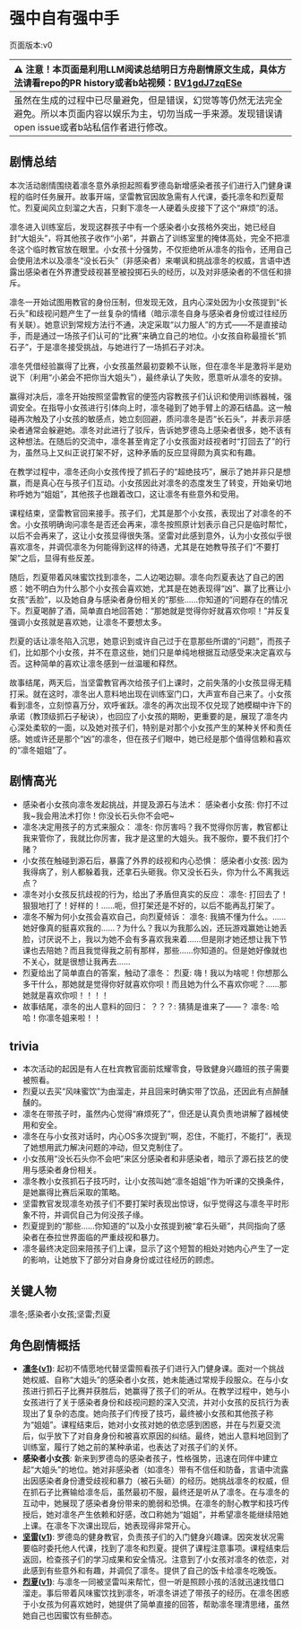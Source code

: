 # 强中自有强中手
页面版本:v0
 

| :warning: 注意！本页面是利用LLM阅读总结明日方舟剧情原文生成，具体方法请看repo的PR history或者b站视频：[BV1gdJ7zqESe](https://www.bilibili.com/video/BV1gdJ7zqESe/)         |
|:----------------------------|
| 虽然在生成的过程中已尽量避免，但是错误，幻觉等等仍然无法完全避免。所以本页面内容以娱乐为主，切勿当成一手来源。发现错误请open issue或者b站私信作者进行修改。|



## 剧情总结
本次活动剧情围绕着凛冬意外承担起照看罗德岛新增感染者孩子们进行入门健身课程的临时任务展开。故事开端，坚雷教官因故急需有人代课，委托凛冬和烈夏帮忙。烈夏闻风立刻溜之大吉，只剩下凛冬一人硬着头皮接下了这个“麻烦”的活。

凛冬进入训练室后，发现这群孩子中有一个感染者小女孩格外突出，她已经自封“大姐头”，将其他孩子收作“小弟”，并霸占了训练室里的掩体高处，完全不把凛冬这个临时教官放在眼里。小女孩十分强势，不仅拒绝听从凛冬的指令，还用自己会使用法术以及凛冬“没长石头”（非感染者）来嘲讽和挑战凛冬的权威，言语中透露出感染者在外界遭受歧视甚至被投掷石头的经历，以及对非感染者的不信任和排斥。

凛冬一开始试图用教官的身份压制，但发现无效，且内心深处因为小女孩提到“长石头”和歧视问题产生了一丝复杂的情绪（暗示凛冬自身与感染者身份或过往经历有关联）。她意识到常规方法行不通，决定采取“以力服人”的方式——不是直接动手，而是通过一场孩子们认可的“比赛”来确立自己的地位。小女孩自称最擅长“抓石子”，于是凛冬接受挑战，与她进行了一场抓石子对决。

凛冬凭借经验赢得了比赛，小女孩虽然最初耍赖不认账，但在凛冬半是激将半是劝说下（利用“小弟会不把你当大姐头”），最终承认了失败，愿意听从凛冬的安排。

赢得对决后，凛冬开始按照坚雷教官的便签内容教孩子们认识和使用训练器械，强调安全。在指导小女孩进行引体向上时，凛冬碰到了她手臂上的源石结晶。这一触碰再次触及了小女孩的敏感点，她立刻回避，质问凛冬是否“长石头”，并表示非感染者通常会躲避她。凛冬对此进行了驳斥，告诉她罗德岛上感染者很多，她不该有这种想法。在随后的交流中，凛冬甚至肯定了小女孩面对歧视者时“打回去了”的行为，虽然马上又纠正说打架不好，这种矛盾的反应显得颇为真实和有趣。

在教学过程中，凛冬还向小女孩传授了抓石子的“超绝技巧”，展示了她并非只是想赢，而是真心在与孩子们互动。小女孩因此对凛冬的态度发生了转变，开始亲切地称呼她为“姐姐”，其他孩子也跟着改口，这让凛冬有些意外和受用。

课程结束，坚雷教官回来接手。孩子们，尤其是那个小女孩，表现出了对凛冬的不舍。小女孩明确询问凛冬是否还会再来，凛冬按照原计划表示自己只是临时帮忙，以后不会再来了，这让小女孩显得很失落。坚雷对此感到意外，认为小女孩似乎很喜欢凛冬，并调侃凛冬为何能得到这样的待遇，尤其是在她教导孩子们“不要打架”之后，显得有些反差。

随后，烈夏带着风味蜜饮找到凛冬，二人边喝边聊。凛冬向烈夏表达了自己的困惑：她不明白为什么那个小女孩会喜欢她，尤其是在她表现得“凶”、赢了比赛让小女孩“丢脸”，以及她自身与感染者身份相关的“那些......你知道的”问题存在的情况下。烈夏喝醉了酒，简单直白地回答她：“那她就是觉得你好就喜欢你呗！”并反复强调小女孩就是喜欢她，让凛冬不要想太多。

烈夏的话让凛冬陷入沉思，她意识到或许自己过于在意那些所谓的“问题”，而孩子们，比如那个小女孩，并不在意这些，她们只是单纯地根据互动感受来决定喜欢与否。这种简单的喜欢让凛冬感到一丝温暖和释然。

故事结尾，两天后，当坚雷教官再次给孩子们上课时，之前失落的小女孩显得无精打采。就在这时，凛冬出人意料地出现在训练室门口，大声宣布自己来了。小女孩看到凛冬，立刻惊喜万分，欢呼雀跃。凛冬的再次出现不仅兑现了她模糊中许下的承诺（教顶级抓石子秘诀），也回应了小女孩的期盼，更重要的是，展现了凛冬内心深处柔软的一面，以及她对孩子们，特别是对那个小女孩产生的某种关怀和责任感。她或许还是那个“凶”的凛冬，但在孩子们眼中，她已经是那个值得信赖和喜欢的“凛冬姐姐”了。
## 剧情高光
- 感染者小女孩向凛冬发起挑战，并提及源石与法术：
  感染者小女孩: 你打不过我~我会用法术打你！你没长石头你不会吧~
- 凛冬决定用孩子的方式来服众：
  凛冬: 你厉害吗？我不觉得你厉害，教官都让我来管你了，我就比你厉害，我才是这里的大姐头。我不服你，要不我们打个赌？
- 小女孩在触碰到源石后，暴露了外界的歧视和内心恐惧：
  感染者小女孩: 因为我得病了，别人都躲着我，还拿石头砸我。你又没长石头，你为什么不离我远点？
- 凛冬对小女孩反抗歧视的行为，给出了矛盾但真实的反应：
  凛冬: 打回去了！狠狠地打了！好样的！......呃，但打架还是不好的，以后不能再乱打架了。
- 凛冬不解为何小女孩会喜欢自己，向烈夏倾诉：
  凛冬: 我搞不懂为什么。......她好像真的挺喜欢我的......？为什么？我以为我那么凶，还玩游戏赢她让她丢脸，讨厌说不上，我以为她不会有多喜欢我来着......但是刚才她还想让我下节课也去陪她？而且我觉得我之前有那样，那些......你知道的。但是她好像就也不关心，就是很想让我再去......
- 烈夏给出了简单直白的答案，触动了凛冬：
  烈夏: 嗨！我以为啥呢！你想那么多干什么，那她就是觉得你好就喜欢你呗！而且她为什么不喜欢你呢？......那她就是喜欢你呗！！！！
- 故事结尾，凛冬的出人意料的回归：
  ？？？: 猜猜是谁来了——？
  凛冬: 哈哈！你凛冬姐来啦！！
## trivia
- 本次活动的起因是有人在杜宾教官面前炫耀零食，导致健身兴趣班的孩子需要被照看。
- 烈夏以去买“风味蜜饮”为由溜走，并且回来时确实带了饮品，还因此有点醉醺醺的。
- 凛冬在带孩子时，虽然内心觉得“麻烦死了”，但还是认真负责地讲解了器械使用和安全。
- 凛冬在与小女孩对话时，内心OS多次提到“啊，忍住，不能打，不能打”，表现了她想用武力解决问题的冲动，但又克制住了。
- 小女孩用“没长石头你不会吧”来区分感染者和非感染者，暗示了源石技艺的使用与感染者身份相关。
- 凛冬教小女孩抓石子技巧时，让小女孩叫她“凛冬姐姐”作为听课的交换条件，是她赢得比赛后采取的策略。
- 坚雷教官发现凛冬劝孩子们不要打架时表现出惊讶，似乎觉得这与凛冬平时形象不符，并调侃自己为何没孩子缘。
- 烈夏提到的“那些......你知道的”以及小女孩提到被“拿石头砸”，共同指向了感染者在泰拉世界面临的严重歧视和暴力。
- 凛冬最终决定回来陪孩子们上课，显示了这个短暂的相处对她内心产生了一定的影响，让她放下了部分对自身身份或过往经历的顾虑。
## 关键人物
凛冬;感染者小女孩;坚雷;烈夏
## 角色剧情概括
-   **[凛冬](../char_v3/char_115_headbr.md)([v1](../chars/char_115_headbr.md))**: 起初不情愿地代替坚雷照看孩子们进行入门健身课。面对一个挑战她权威、自称“大姐头”的感染者小女孩，她未能通过常规手段服众。在与小女孩进行抓石子比赛并获胜后，她赢得了孩子们的听从。在教学过程中，她与小女孩进行了关于感染者身份和歧视问题的深入交流，并对小女孩的反抗行为表现出了复杂的态度。她向孩子们传授了技巧，最终被小女孩和其他孩子称为“姐姐”。课程结束后，她对小女孩对她的依恋感到困惑，并在与烈夏交流后，似乎放下了对自身身份和被喜欢原因的纠结。最终，她出人意料地回到了训练室，履行了她之前的某种承诺，也表达了对孩子们的关怀。
-   **感染者小女孩**: 新来到罗德岛的感染者孩子，性格强势，迅速在同伴中建立起“大姐头”的地位。她对非感染者（如凛冬）带有不信任和防备，言语中流露出因感染者身份遭受歧视和暴力（被石头砸）的经历。她挑战凛冬的权威，但在抓石子比赛输给凛冬后，虽然最初不服，最终还是听从了凛冬。在与凛冬的互动中，她展现了感染者身份带来的脆弱和恐惧。在凛冬的耐心教学和技巧传授后，她对凛冬产生依赖和好感，改口称她为“姐姐”，并希望凛冬能继续陪她上课。在凛冬下次课出现后，她表现得非常开心。
-   **[坚雷](../char_v3/char_260_durnar.md)([v1](../chars/char_260_durnar.md))**: 罗德岛的健身教官，负责孩子们的入门健身兴趣课。因突发状况需要临时委托他人代课，找到了凛冬和烈夏。提供了课程注意事项。课程结束后返回，检查孩子们的学习成果和安全情况。注意到了小女孩对凛冬的依恋，对此感到有些意外和有趣，并调侃了凛冬。提供了自己的饭卡给凛冬吃晚饭。
-   **[烈夏](../char_v3/char_194_leto.md)([v1](../chars/char_194_leto.md))**: 与凛冬一同被坚雷叫来帮忙，但一听是照顾小孩的活就迅速找借口溜走。事后带着风味蜜饮找到凛冬，听凛冬讲述了带孩子的经历。在凛冬困惑于小女孩为何喜欢她时，她提供了简单直接的回答，帮助凛冬理清思绪，虽然她自己也因蜜饮有些醉态。